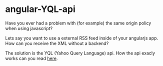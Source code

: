 # angular-YQL-api

Have you ever had a problem with (for example) the same origin policy when using javascript?

Lets say you want to use a external RSS feed inside of your angularjs app. How can you receive the XML without a backend?

The solution is the YQL (Yahoo Query Language) api. How the api exacly works can you read [here](https://developer.yahoo.com/yql).